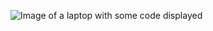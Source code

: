 ![Image of a laptop with some code displayed](https://images.unsplash.com/photo-1517694712202-14dd9538aa97)
